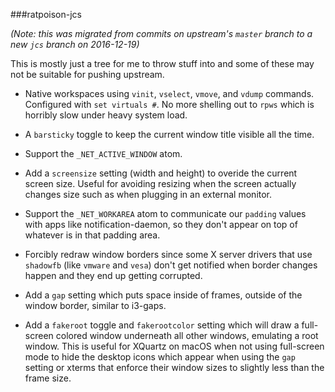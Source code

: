 ###ratpoison-jcs

*(Note: this was migrated from commits on upstream's `master` branch to a new
`jcs` branch on 2016-12-19)*

This is mostly just a tree for me to throw stuff into and some of these may
not be suitable for pushing upstream.

- Native workspaces using `vinit`, `vselect`, `vmove`, and `vdump` commands.
  Configured with `set virtuals #`.  No more shelling out to `rpws` which is
  horribly slow under heavy system load.

- A `barsticky` toggle to keep the current window title visible all the time.

- Support the `_NET_ACTIVE_WINDOW` atom.

- Add a `screensize` setting (width and height) to overide the current screen
  size.  Useful for avoiding resizing when the screen actually changes size
  such as when plugging in an external monitor.

- Support the `_NET_WORKAREA` atom to communicate our `padding` values with apps
  like notification-daemon, so they don't appear on top of whatever is in that
  padding area.

- Forcibly redraw window borders since some X server drivers that use
  `shadowfb` (like `vmware` and `vesa`) don't get notified when border changes
  happen and they end up getting corrupted.

- Add a `gap` setting which puts space inside of frames, outside of the window
  border, similar to i3-gaps.

- Add a `fakeroot` toggle and `fakerootcolor` setting which will draw a full-
  screen colored window underneath all other windows, emulating a root window.
  This is useful for XQuartz on macOS when not using full-screen mode to hide
  the desktop icons which appear when using the `gap` setting or xterms that
  enforce their window sizes to slightly less than the frame size.

